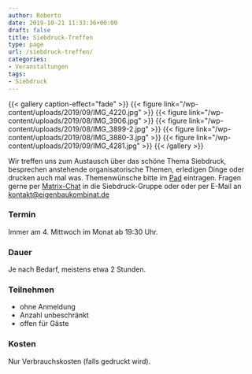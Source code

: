 ```yaml
---
author: Roberto
date: 2019-10-21 11:33:36+00:00
draft: false
title: Siebdruck-Treffen
type: page
url: /siebdruck-treffen/
categories:
- Veranstaltungen
tags:
- Siebdruck
---
```


{{< gallery caption-effect="fade" >}}
  {{< figure link="/wp-content/uploads/2019/09/IMG_4220.jpg" >}}
  {{< figure link="/wp-content/uploads/2019/08/IMG_3906.jpg" >}}
  {{< figure link="/wp-content/uploads/2019/08/IMG_3899-2.jpg" >}}
  {{< figure link="/wp-content/uploads/2019/08/IMG_3880-3.jpg" >}}
  {{< figure link="/wp-content/uploads/2019/09/IMG_4281.jpg" >}}
{{< /gallery >}}

Wir treffen uns zum Austausch über das schöne Thema Siebdruck, besprechen anstehende organisatorische Themen, erledigen Dinge oder drucken auch mal was.
Themenwünsche bitte im [Pad](https://pads.eigenbaukombinat.de/Siebdruck) eintragen.
Fragen gerne per [Matrix-Chat](/unser-neuer-chat-und-nachrichtenserver/) in die Siebdruck-Gruppe oder oder per E-Mail an [kontakt@eigenbaukombinat.de](mailto:kontakt@eigenbaukombinat.de)

### Termin

Immer am 4. Mittwoch im Monat ab 19:30 Uhr.

### Dauer

Je nach Bedarf, meistens etwa 2 Stunden.

### Teilnehmen

* ohne Anmeldung
* Anzahl unbeschränkt
* offen für Gäste

### Kosten

Nur Verbrauchskosten (falls gedruckt wird).

